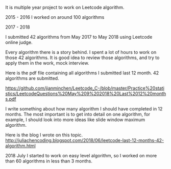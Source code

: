 
It is multiple year project to work on Leetcode algorithm. 

2015 - 2016
I worked on around 100 algorithms

2017 - 2018

I submitted 42 algorithms from May 2017 to May 2018 using Leetcode online judge. 

Every algorithm there is a story behind. I spent a lot of hours to work on those 42 algorithms. It is good idea to review those algorithms, and try to apply them in the work, mock interview.  
 
Here is the pdf file containing all algorithms I submitted last 12 month. 42 algorithms are submitted. 

https://github.com/jianminchen/Leetcode_C-/blob/master/Practice%20statistics/LeetcodeQuestions%20May%209%202018%20Last%2012%20months.pdf

I write something about how many algorithm I should have completed in 12 months. The most important is to get into detail on one algorithm, for example, I should look into more ideas like slide window maximum algorithm. 

Here is the blog I wrote on this topic. http://juliachencoding.blogspot.com/2018/06/leetcode-last-12-months-42-algorithm.html
     
2018 July
I started to work on easy level algorithm, so I worked on more than 60 algorithms in less than 3 months. 
